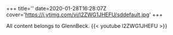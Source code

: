 +++
title=''
date=2020-01-28T16:28:07Z
cover='https://i.ytimg.com/vi/l2ZWG1JHEFU/sddefault.jpg'
+++

All content belongs to GlennBeck.
{{< youtube l2ZWG1JHEFU >}}
